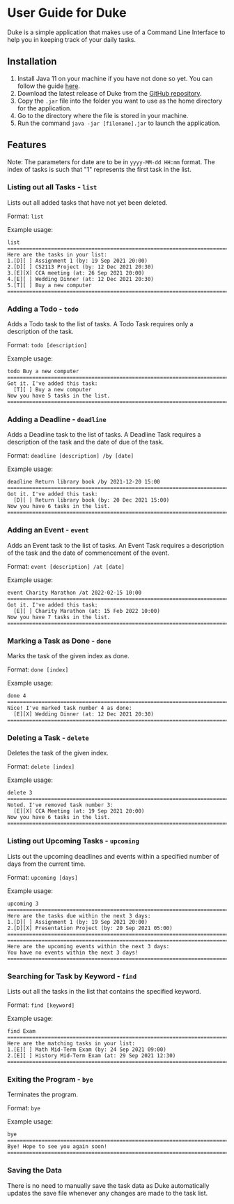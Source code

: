 # User Guide for Duke
Duke is a simple application that makes use of a Command Line Interface to help you in keeping track of your daily tasks.
## Installation
1. Install Java 11 on your machine if you have not done so yet. You can follow the guide [here](https://docs.aws.amazon.com/corretto/latest/corretto-11-ug/what-is-corretto-11.html).
2. Download the latest release of Duke from the [GitHub repository](https://github.com/Roycius/ip).
3. Copy the `.jar` file into the folder you want to use as the home directory for the application.
4. Go to the directory where the file is stored in your machine.
5. Run the command `java -jar [filename].jar` to launch the application.
## Features

Note: The parameters for date are to be in `yyyy-MM-dd HH:mm` format. The index of tasks is such that "1" represents the
first task in the list.

### Listing out all Tasks - `list`

Lists out all added tasks that have not yet been deleted.

Format: `list`

Example usage:
```
list
========================================================================
Here are the tasks in your list:
1.[D][ ] Assignment 1 (by: 19 Sep 2021 20:00)
2.[D][ ] CS2113 Project (by: 12 Dec 2021 20:30)
3.[E][X] CCA meeting (at: 26 Sep 2021 20:00)
4.[E][ ] Wedding Dinner (at: 12 Dec 2021 20:30)
5.[T][ ] Buy a new computer
========================================================================
```

### Adding a Todo - `todo`

Adds a Todo task to the list of tasks. A Todo Task requires only a description of the task.

Format: `todo [description]`

Example usage:
```
todo Buy a new computer
========================================================================
Got it. I've added this task:
  [T][ ] Buy a new computer
Now you have 5 tasks in the list.
========================================================================
```

### Adding a Deadline - `deadline`

Adds a Deadline task to the list of tasks. A Deadline Task requires a description of the task and the date of
due of the task.

Format: `deadline [description] /by [date]`

Example usage:
```
deadline Return library book /by 2021-12-20 15:00
========================================================================
Got it. I've added this task:
  [D][ ] Return library book (by: 20 Dec 2021 15:00)
Now you have 6 tasks in the list.
========================================================================
```

### Adding an Event - `event`

Adds an Event task to the list of tasks. An Event Task requires a description of the task and the date of
commencement of the event.

Format: `event [description] /at [date]`

Example usage:
```
event Charity Marathon /at 2022-02-15 10:00
========================================================================
Got it. I've added this task:
  [E][ ] Charity Marathon (at: 15 Feb 2022 10:00)
Now you have 7 tasks in the list.
========================================================================
```

### Marking a Task as Done - `done`

Marks the task of the given index as done.

Format: `done [index]`

Example usage:
```
done 4
========================================================================
Nice! I've marked task number 4 as done:
  [E][X] Wedding Dinner (at: 12 Dec 2021 20:30)
========================================================================
```

### Deleting a Task - `delete`

Deletes the task of the given index.

Format: `delete [index]`

Example usage:
```
delete 3
========================================================================
Noted. I've removed task number 3:
  [E][X] CCA Meeting (at: 19 Sep 2021 20:00)
Now you have 6 tasks in the list.
========================================================================
```

### Listing out Upcoming Tasks - `upcoming`

Lists out the upcoming deadlines and events within a specified number of days from the current time.

Format: `upcoming [days]`

Example usage:
```
upcoming 3
========================================================================
Here are the tasks due within the next 3 days:
1.[D][ ] Assignment 1 (by: 19 Sep 2021 20:00)
2.[D][X] Presentation Project (by: 20 Sep 2021 05:00)
========================================================================
========================================================================
Here are the upcoming events within the next 3 days:
You have no events within the next 3 days!
========================================================================
```

### Searching for Task by Keyword - `find`

Lists out all the tasks in the list that contains the specified keyword.

Format: `find [keyword]`

Example usage:
```
find Exam
========================================================================
Here are the matching tasks in your list:
1.[E][ ] Math Mid-Term Exam (by: 24 Sep 2021 09:00)
2.[E][ ] History Mid-Term Exam (at: 29 Sep 2021 12:30)
========================================================================
```

### Exiting the Program - `bye`

Terminates the program.

Format: `bye`

Example usage:
```
bye
========================================================================
Bye! Hope to see you again soon!
========================================================================
```

### Saving the Data

There is no need to manually save the task data as Duke automatically updates the save file whenever any changes are
made to the task list.